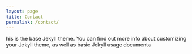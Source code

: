 ```yaml
---
layout: page
title: Contact
permalink: /contact/
---
```



his is the base Jekyll theme. You can find out more info about customizing your Jekyll theme, as well as basic Jekyll usage documenta